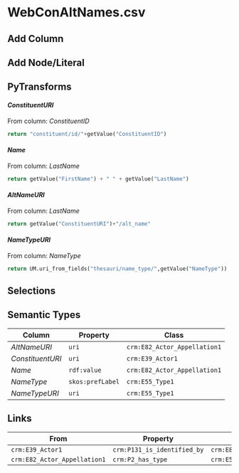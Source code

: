 # WebConAltNames.csv

## Add Column

## Add Node/Literal

## PyTransforms
#### _ConstituentURI_
From column: _ConstituentID_
``` python
return "constituent/id/"+getValue("ConstituentID")
```

#### _Name_
From column: _LastName_
``` python
return getValue("FirstName") + " " + getValue("LastName")
```

#### _AltNameURI_
From column: _LastName_
``` python
return getValue("ConstituentURI")+"/alt_name"
```

#### _NameTypeURI_
From column: _NameType_
``` python
return UM.uri_from_fields("thesauri/name_type/",getValue("NameType"))
```


## Selections

## Semantic Types
| Column | Property | Class |
|  ----- | -------- | ----- |
| _AltNameURI_ | `uri` | `crm:E82_Actor_Appellation1`|
| _ConstituentURI_ | `uri` | `crm:E39_Actor1`|
| _Name_ | `rdf:value` | `crm:E82_Actor_Appellation1`|
| _NameType_ | `skos:prefLabel` | `crm:E55_Type1`|
| _NameTypeURI_ | `uri` | `crm:E55_Type1`|


## Links
| From | Property | To |
|  --- | -------- | ---|
| `crm:E39_Actor1` | `crm:P131_is_identified_by` | `crm:E82_Actor_Appellation1`|
| `crm:E82_Actor_Appellation1` | `crm:P2_has_type` | `crm:E55_Type1`|
